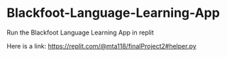 # Blackfoot-Language-Learning-App

Run the Blackfoot Language Learning App in replit

Here is a link: https://replit.com/@mta118/finalProject2#helper.py
